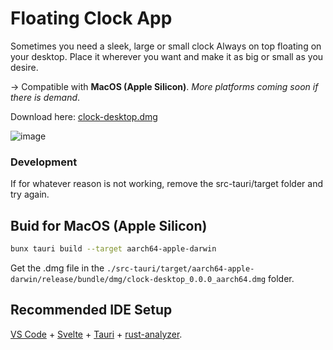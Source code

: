 # Floating Clock App
Sometimes you  need a sleek, large or small clock Always on top floating on your desktop.
Place it wherever you want and make it as big or small as you desire.

-> Compatible with **MacOS (Apple Silicon)**. _More platforms coming soon if there is demand_.

Download here: [clock-desktop.dmg](https://github.com/ctwhome/clock-desktop/raw/main/Download/Apple%20Silicon/clock-desktop_0.0.0_aarch64.dmg)

![image](https://github.com/user-attachments/assets/b8bf47aa-1ada-4532-8810-def5394c8a18)




### Development

If for whatever reason is not working, remove the src-tauri/target folder and try again.

## Buid for MacOS (Apple Silicon)

```bash
bunx tauri build --target aarch64-apple-darwin
```
Get the .dmg file in the `./src-tauri/target/aarch64-apple-darwin/release/bundle/dmg/clock-desktop_0.0.0_aarch64.dmg` folder.



## Recommended IDE Setup
[VS Code](https://code.visualstudio.com/) + [Svelte](https://marketplace.visualstudio.com/items?itemName=svelte.svelte-vscode) + [Tauri](https://marketplace.visualstudio.com/items?itemName=tauri-apps.tauri-vscode) + [rust-analyzer](https://marketplace.visualstudio.com/items?itemName=rust-lang.rust-analyzer).


